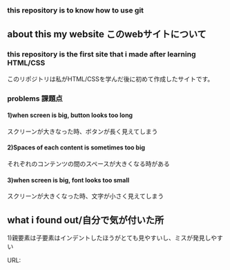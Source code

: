 
### this repository is to know how to use git

## about this my website このwebサイトについて

### this repository is the first site that i made after learning HTML/CSS

このリポジトリは私がHTML/CSSを学んだ後に初めて作成したサイトです。

### problems 課題点

#### 1)when screen is big, button looks too long

スクリーンが大きなった時、ボタンが長く見えてしまう

#### 2)Spaces of each content is sometimes too big

それぞれのコンテンツの間のスペースが大きくなる時がある

#### 3)when screen is big, font looks too small

スクリーンが大きくなった時、文字が小さく見えてしまう

## what i found out/自分で気が付いた所

1)親要素は子要素はインデントしたほうがとても見やすいし、ミスが発見しやすい

URL:
